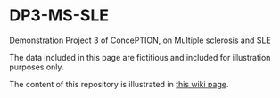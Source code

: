 # DP3-MS-SLE
Demonstration Project 3 of ConcePTION, on Multiple sclerosis and SLE

The data included in this page are fictitious and included for illustration purposes only.

The content of this repository is illustrated in [this wiki page](https://github.com/IMI-ConcePTION/DP3-MS-SLE/wiki/ConcePTION-Demonstration-Project-3-Wiki).
